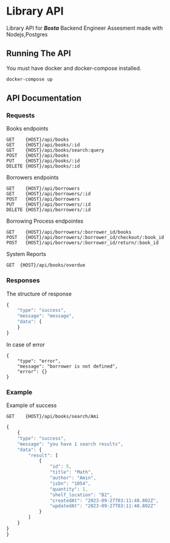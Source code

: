 # Library API
Library API for **_Bosta_** Backend Engineer Assesment made with Nodejs,Postgres

## Running The API 

You must have docker and docker-compose installed.

```bash
docker-compose up
```

## API Documentation

### Requests
Books endpoints
```http
GET    {HOST}/api/books
GET    {HOST}/api/books/:id
GET    {HOST}/api/books/search:query
POST   {HOST}/api/books
PUT    {HOST}/api/books/:id
DELETE {HOST}/api/books/:id
```

Borrowers endpoints
```http
GET    {HOST}/api/borrowers
GET    {HOST}/api/borrowers/:id
POST   {HOST}/api/borrowers
PUT    {HOST}/api/borrowers/:id
DELETE {HOST}/api/borrowers/:id
```

Borrowing Process endpointes

```http
GET    {HOST}/api/borrowers/:borrower_id/books
POST   {HOST}/api/borrowers/:borrower_id/checkout/:book_id
POST   {HOST}/api/borrowers/:borrower_id/return/:book_id
```

System Reports
```http
GET  {HOST}/api/books/overdue
```

### Responses

The structure of response 
```javascript
{
    "type": "success",
    "message": "message",
    "data": {
    }
}
```
In case of error
```http
{
    "type": "error",
    "message": "borrower is not defined",
    "error": {}
}
```

### Example
Example of success
```http
GET    {HOST}/api/books/search/Ami
```
```javascript
{
    {
    "type": "success",
    "message": "you have 1 search results",
    "data": {
        "result": [
            {
                "id": 5,
                "title": "Math",
                "author": "Amin",
                "isbn": "1054",
                "quantity": 1,
                "shelf_location": "B2",
                "createdAt": "2023-09-27T03:11:48.802Z",
                "updatedAt": "2023-09-27T03:11:48.802Z"
            }
        ]
    }
}
}
```
